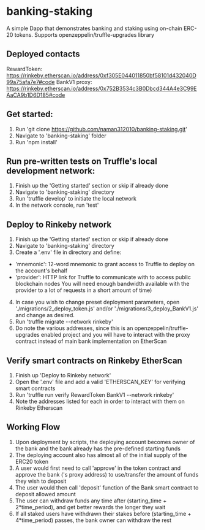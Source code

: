 # banking-staking
A simple Dapp that demonstrates banking and staking using on-chain ERC-20 tokens. Supports openzeppelin/truffle-upgrades library

## Deployed contacts
RewardToken: https://rinkeby.etherscan.io/address/0xf305E044011850bf58101d432040D99a75afa7e7#code
BankV1 proxy: https://rinkeby.etherscan.io/address/0x752B3534c3B0Dbcd344A4e3C99EAaCA9b1D6D185#code

## Get started:
1. Run 'git clone https://github.com/naman312010/banking-staking.git'
2. Navigate to 'banking-staking' folder
3. Run 'npm install'

## Run pre-written tests on Truffle's local development network:
1. Finish up the 'Getting started' section or skip if already done
2. Navigate to 'banking-staking' directory
3. Run 'truffle develop' to initiate the local network
4. In the network console, run 'test'

## Deploy to Rinkeby network
1. Finish up the 'Getting started' section or skip if already done
2. Navigate to 'banking-staking' directory
3. Create a '.env' file in  directory and define: <br>
- 'mnemonic': 12-word mnemonic to grant access to Truffle to deploy on the account's behalf
- 'provider': HTTP link for Truffle to communicate with to access public blockchain nodes You will need enough bandwidth available with the provider to a lot of requests in a short amount of time)
4.  In case you wish to change preset deployment parameters, open './migrations/2_deploy_token.js' and/or './migrations/3_deploy_BankV1.js' and change as desired.
5. Run 'truffle migrate --network rinkeby'
6. Do note the various addresses, since this is an openzeppelin/truffle-upgrades enabled project and you will have to interact with the proxy contract instead of main bank implementation on EtherScan

## Verify smart contracts on Rinkeby EtherScan
1. Finish up 'Deploy to Rinkeby network'
2. Open the '.env' file and add a valid 'ETHERSCAN_KEY' for verifying smart contracts
3. Run 'truffle run verify RewardToken BankV1 --network rinkeby'
4. Note the addresses listed for each in order to interact with them on Rinkeby Etherscan

## Working Flow
1. Upon deployment by scripts, the deploying account becomes owner of the bank and the bank already has the pre-defined starting funds
2. The deploying account also has almost all of the initial supply of the ERC20 token
3. A user would first need to call 'approve' in the token contract and approve the bank ('s proxy address) to use/transfer the amount of funds they wish to deposit
4. The user would then call 'deposit' function of the Bank smart contract to deposit allowed amount
5. The user can withdraw funds any time after (starting_time + 2*time_period), and get better rewards the longer they wait
6. If all staked users have withdrawn their stakes before (starting_time + 4*time_period) passes, the bank owner can withdraw the rest